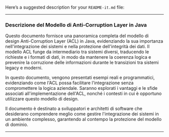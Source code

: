 Here’s a suggested description for your `README-it.md` file:

---

### Descrizione del Modello di Anti-Corruption Layer in Java

Questo documento fornisce una panoramica completa del modello di design Anti-Corruption Layer (ACL) in Java, evidenziando la sua importanza nell'integrazione dei sistemi e nella protezione dell'integrità dei dati. Il modello ACL funge da intermediario tra sistemi diversi, traducendo le richieste e i formati di dati, in modo da mantenere la coerenza logica e prevenire la corruzione delle informazioni durante le transizioni tra sistemi legacy e moderni. 

In questo documento, vengono presentati esempi reali e programmatici, evidenziando come l'ACL possa facilitare l'integrazione senza compromettere la logica aziendale. Saranno esplorati i vantaggi e le sfide associati all'implementazione dell'ACL, nonché i contesti in cui è opportuno utilizzare questo modello di design.

Il documento è destinato a sviluppatori e architetti di software che desiderano comprendere meglio come gestire l'integrazione dei sistemi in un ambiente complesso, garantendo al contempo la protezione del modello di dominio. 

---
